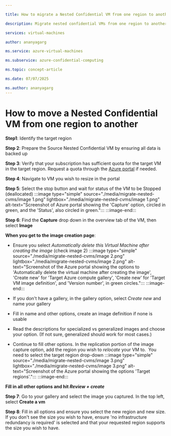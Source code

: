 ```yaml
---

title: How to migrate a Nested Confidential VM from one region to another

description: Migrate nested confidential VMs from one region to another

services: virtual-machines

author: ananyagarg

ms.service: azure-virtual-machines

ms.subservice: azure-confidential-computing

ms.topic: concept-article

ms.date: 07/07/2025

ms.author: ananyagarg
---
```

# How to move a Nested Confidential VM from one region to another

**Step1**: Identify the target region

**Step 2**: Prepare the Source Nested Confidential VM by ensuring all data is backed up

**Step 3**:  Verify that your subscription has sufficient quota for the target VM in the target region. Request a quota through the [Azure portal](/azure/azure-portal/supportability/per-vm-quota-requests) if needed.

**Step 4**: Navigate to VM you wish to resize in the portal

**Step 5**: Select the stop button and wait for status of the VM to be Stopped (deallocated)
:::image type="simple" source="./media/migrate-nested-cvms/image 1.png" lightbox="./media/migrate-nested-cvms/image 1.png" alt-text="Screenshot of Azure portal showing the 'Capture' option, circled in green, and the 'Status', also circled in green.":::
:::image-end:::

**Step 6**: Find the **Capture** drop down in the overview tab of the VM, then select **Image**

**When you get to the image creation page**:
* Ensure you select *Automatically delete this Virtual Machine after creating the image* (check image 2)
:::image type="simple" source="./media/migrate-nested-cvms/image 2.png" lightbox="./media/migrate-nested-cvms/image 2.png" alt-text="Screenshot of the Azure portal showing the options to 'Automatically delete the virtual machine after creating the image', 'Create new' for 'Target Azure compute gallery', 'Create new' for 'Target VM image definition', and 'Version number', in green circles.":::
:::image-end:::


* If you don't have a gallery, in the gallery option, select *Create new* and name your gallery

* Fill in name and other options, create an image definition if none is usable

* Read the descriptions for specialized vs generalized images and choose your option. (If not sure, generalized should work for most cases.)

* Continue to fill other options. In the replication portion of the image capture option, add the region you wish to *relocate* your VM to.  You need to select the target region drop-down
:::image type="simple" source="./media/migrate-nested-cvms/image 3.png" lightbox="./media/migrate-nested-cvms/image 3.png" alt-text="Screenshot of the Azure portal showing the options 'Target regions'.":::
:::image-end:::

**Fill in all other options and hit *Review + create***

**Step 7**: Go to your gallery and select the image you captured. In the top left, select **Create a vm**

**Step 8**: Fill in all options and ensure you select the new region and new size. If you don't see the size you wish to have, ensure 'no infrastructure redundancy is required' is selected and that your requested region supports the size you wish to have.

